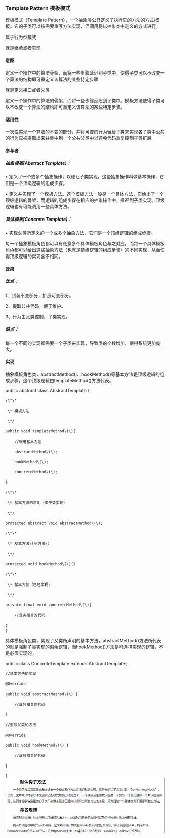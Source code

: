 ### Template Pattern 模板模式

模板模式（Template Pattern），一个抽象类公开定义了执行它的方法的方式/模板。它的子类可以按需要重写方法实现，但调用将以抽象类中定义的方式进行。

属于行为型模式

就是继承或者实现

#### 意图

定义一个操作中的算法骨架，而将一些步骤延迟到子类中，使得子类可以不改变一个算法的结构即可重定义该算法的某些特定步骤

就是定义接口或者父类

定义一个操作中的算法的骨架，而将一些步骤延迟到子类中。模板方法使得子类可以不改变一个算法的结构即可重定义该算法的某些特定步骤。

#### 适用性

一次性实现一个算法的不变的部分，并将可变的行为留给子类来实现各子类中公共的行为应被提取出来并集中到一个公共父类中以避免代码重复控制子类扩展

#### 参与者

##### 抽象模板\(Abstract Template\)：

• 定义了一个或多个抽象操作，以便让子类实现。这些抽象操作叫做基本操作，它们是一个顶级逻辑的组成步骤。

• 定义并实现了一个模板方法。这个模板方法一般是一个具体方法，它给出了一个顶级逻辑的骨架，而逻辑的组成步骤在相应的抽象操作中，推迟到子类实现。顶级逻辑也有可能调用一些具体方法。

##### 具体模板\(Concrete Template\)：

• 实现父类所定义的一个或多个抽象方法，它们是一个顶级逻辑的组成步骤。

每一个抽象模板角色都可以有任意多个具体模板角色与之对应，而每一个具体模板角色都可以给出这些抽象方法（也就是顶级逻辑的组成步骤）的不同实现，从而使得顶级逻辑的实现各不相同。

#### 效果

##### 优点：

1、封装不变部分，扩展可变部分。 

2、提取公共代码，便于维护。 

3、行为由父类控制，子类实现。

##### 缺点：

每一个不同的实现都需要一个子类来实现，导致类的个数增加，使得系统更加庞大。

#### 实现

抽象模板角色类，abstractMethod\(\)、hookMethod\(\)等基本方法是顶级逻辑的组成步骤，这个顶级逻辑由templateMethod\(\)方法代表。

public abstract class AbstractTemplate {

```
/\*\*

 \* 模板方法

 \*/

public void templateMethod\(\){

    //调用基本方法

    abstractMethod\(\);

    hookMethod\(\);

    concreteMethod\(\);

}

/\*\*

 \* 基本方法的声明（由子类实现）

 \*/

protected abstract void abstractMethod\(\);

/\*\*

 \* 基本方法\(空方法\)

 \*/

protected void hookMethod\(\){}

/\*\*

 \* 基本方法（已经实现）

 \*/

private final void concreteMethod\(\){

    //业务相关的代码

}
}
```

具体模板角色类，实现了父类所声明的基本方法，abstractMethod\(\)方法所代表的就是强制子类实现的剩余逻辑，而hookMethod\(\)方法是可选择实现的逻辑，不是必须实现的。

public class ConcreteTemplate extends AbstractTemplate{

```
//基本方法的实现

@Override

public void abstractMethod\(\) {

    //业务相关的代码

}

//重写父类的方法

@Override

public void hookMethod\(\) {

    //业务相关的代码

}
```

}  
![](/assets/template.png)

